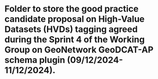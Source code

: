 # Folder to store the good practice candidate proposal on High-Value Datasets (HVDs) tagging agreed during the Sprint 4 of the Working Group on GeoNetwork GeoDCAT-AP schema plugin (09/12/2024-11/12/2024).
